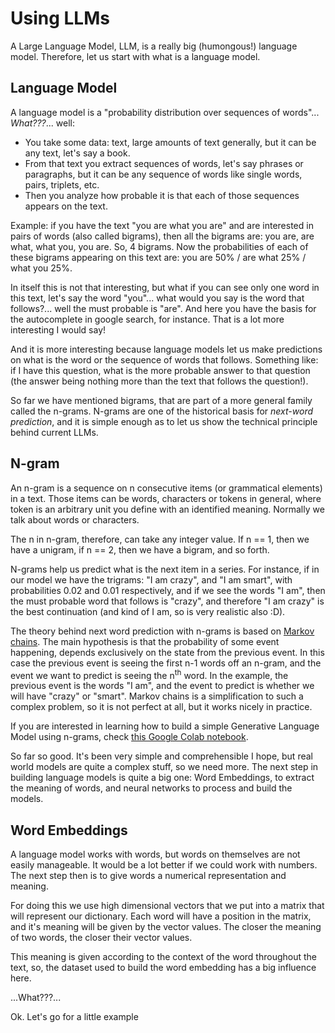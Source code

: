 # Using LLMs

A Large Language Model, LLM, is a really big (humongous!) language model. Therefore, let us start with what is a language model.

## Language Model
A language model is a "probability distribution over sequences of words"... *What???*... well:

- You take some data: text, large amounts of text generally, but it can be any text, let's say a book. 
- From that text you extract sequences of words, let's say phrases or paragraphs, but it can be any sequence of words like single words, pairs, triplets, etc.
- Then you analyze how probable it is that each of those sequences appears on the text.

Example: if you have the text "you are what you are" and are interested in pairs of words (also called bigrams), then all the bigrams are: you are, are what, what you, you are. So, 4 bigrams. Now the probabilities of each of these bigrams appearing on this text are: you are 50% / are what 25% / what you 25%.

In itself this is not that interesting, but what if you can see only one word in this text, let's say the word "you"... what would you say is the word that follows?... well the must probable is "are". And here you have the basis for the autocomplete in google search, for instance. That is a lot more interesting I would say!

And it is more interesting because language models let us make predictions on what is the word or the sequence of words that follows. Something like: if I have this question, what is the more probable answer to that question (the answer being nothing more than the text that follows the question!).

So far we have mentioned bigrams, that are part of a more general family called the n-grams. N-grams are one of the historical basis for *next-word prediction*, and it is simple enough as to let us show the technical principle behind current LLMs.

## N-gram
An n-gram is a sequence on n consecutive items (or grammatical elements) in a text. Those items can be words, characters or tokens in general, where token is an arbitrary unit you define with an identified meaning. Normally we talk about words or characters.

The n in n-gram, therefore, can take any integer value. If n == 1, then we have a unigram, if n == 2, then we have a bigram, and so forth.

N-grams help us predict what is the next item in a series. For instance, if in our model we have the trigrams: "I am crazy", and "I am smart", with probabilities 0.02 and 0.01 respectively, and if we see the words "I am", then the must probable word that follows is "crazy", and therefore "I am crazy" is the best continuation (and kind of I am, so is very realistic also :D).

The theory behind next word prediction with n-grams is based on [Markov chains](https://en.wikipedia.org/wiki/Markov_chain). The main hypothesis is that the probability of some event happening, depends exclusively on the state from the previous event. In this case the previous event is seeing the first n-1 words off an n-gram, and the event we want to predict is seeing the n<sup>th</sup> word. In the example, the previous event is the words "I am", and the event to predict is whether we will have "crazy" or "smart". Markov chains is a simplification to such a complex problem, so it is not perfect at all, but it works nicely in practice.

If you are interested in learning how to build a simple Generative Language Model using n-grams, check [this Google Colab notebook](ngram_glm_sample.ipynb).

So far so good. It's been very simple and comprehensible I hope, but real world models are quite a complex stuff, so we need more. The next step in building language models is quite a big one: Word Embeddings, to extract the meaning of words, and neural networks to process and build the models. 

## Word Embeddings

A language model works with words, but words on themselves are not easily manageable. It would be a lot better if we could work with numbers. The next step then is to give words a numerical representation and meaning.

For doing this we use high dimensional vectors that we put into a matrix that will represent our dictionary. Each word will have a position in the matrix, and it's meaning will be given by the vector values. The closer the meaning of two words, the closer their vector values.

This meaning is given according to the context of the word throughout the text, so, the dataset used to build the word embedding has a big influence here.

...What???...

Ok. Let's go for a little example